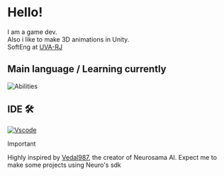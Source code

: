 # **Hello!** 

I am a game dev.\
Also i like to make 3D animations in Unity. \
SoftEng at [UVA-RJ](https://www.uva.br/)

 ## **Main language / Learning currently**
 
![Abilities](https://github.com/user-attachments/assets/dfc2ab32-56d7-42c4-88c0-2caea849a3dc)

## **IDE 🛠**

 [![Vscode](https://github.com/user-attachments/assets/4d24629a-852a-49fe-9bc9-3e4e668ced8b)](https://code.visualstudio.com/)

> [!IMPORTANT]
> Highly inspired by [Vedal987](https://github.com/Vedal987), the creator of Neurosama AI. Expect me to make some projects using Neuro's sdk

